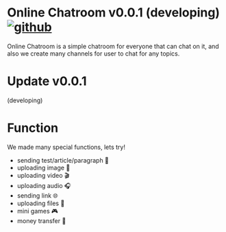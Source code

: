 # Online Chatroom v0.0.1 (developing) [![github](https://img.shields.io/website?down_color=gray&down_message=%E2%80%8E&label=PROFILE&logo=github&up_color=gray&up_message=%E2%80%8E&url=https%3A%2F%2Fgithub.com%2FRE8014)](https://github.com/RE8014)
Online Chatroom is a simple chatroom for everyone that can chat on it, and also we create many channels for user to chat for any topics.

# Update v0.0.1
(developing)

# Function
We made many special functions, lets try!
- sending test/article/paragraph 📄
- uploading image 🌄
- uploading video 🎬
- uploading audio 🎧
- sending link 🌐
- uploading files 📁
- mini games 🎮
- money transfer 💸

